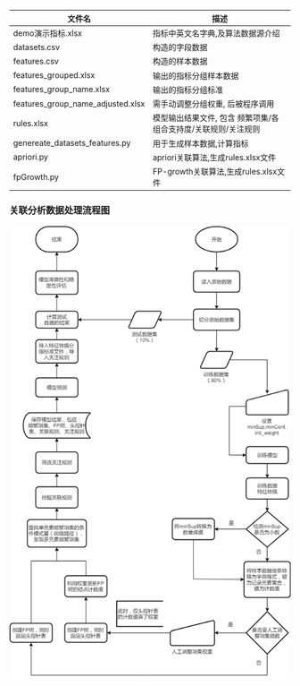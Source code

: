
|文件名|描述|
|-|-|
|demo演示指标.xlsx|指标中英文名字典,及算法数据源介绍|
|datasets.csv|构造的字段数据|
|features.csv|构造的样本数据|
|features_grouped.xlsx|输出的指标分组样本数据|
|features_group_name.xlsx|输出的指标分组标准|
|features_group_name_adjusted.xlsx|需手动调整分组权重, 后被程序调用|
|rules.xlsx|模型输出结果文件, 包含 频繁项集/各组合支持度/关联规则/关注规则|
|genereate_datasets_features.py|用于生成样本数据,计算指标|
|apriori.py|apriori关联算法,生成rules.xlsx文件|
|fpGrowth.py|FP-growth关联算法,生成rules.xlsx文件|

### 关联分析数据处理流程图

![关联分析数据处理流程图](for_md/关联分析数据处理流程图.png)
